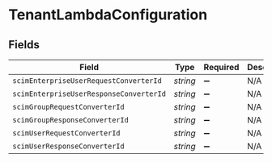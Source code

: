 # TenantLambdaConfiguration


## Fields

| Field                                   | Type                                    | Required                                | Description                             |
| --------------------------------------- | --------------------------------------- | --------------------------------------- | --------------------------------------- |
| `scimEnterpriseUserRequestConverterId`  | *string*                                | :heavy_minus_sign:                      | N/A                                     |
| `scimEnterpriseUserResponseConverterId` | *string*                                | :heavy_minus_sign:                      | N/A                                     |
| `scimGroupRequestConverterId`           | *string*                                | :heavy_minus_sign:                      | N/A                                     |
| `scimGroupResponseConverterId`          | *string*                                | :heavy_minus_sign:                      | N/A                                     |
| `scimUserRequestConverterId`            | *string*                                | :heavy_minus_sign:                      | N/A                                     |
| `scimUserResponseConverterId`           | *string*                                | :heavy_minus_sign:                      | N/A                                     |